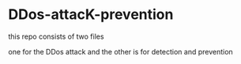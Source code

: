 # DDos-attacK-prevention

this repo consists of two files

one for the DDos attack and the other is for detection and prevention 
